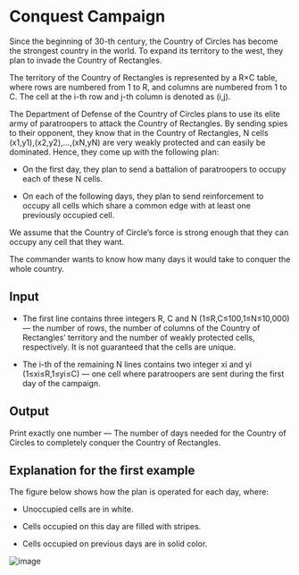 # Conquest Campaign

Since the beginning of 30-th century, the Country of Circles has become the strongest country in the world. To expand its territory to the west, they plan to invade the Country of Rectangles.

The territory of the Country of Rectangles is represented by a R×C table, where rows are numbered from 1 to R, and columns are numbered from 1 to C. The cell at the i-th row and j-th column is denoted as (i,j).

The Department of Defense of the Country of Circles plans to use its elite army of paratroopers to attack the Country of Rectangles. By sending spies to their opponent, they know that in the Country of Rectangles, N cells (x1,y1),(x2,y2),…,(xN,yN) are very weakly protected and can easily be dominated. Hence, they come up with the following plan:

- On the first day, they plan to send a battalion of paratroopers to occupy each of these N cells.

- On each of the following days, they plan to send reinforcement to occupy all cells which share a common edge with at least one previously occupied cell.

We assume that the Country of Circle’s force is strong enough that they can occupy any cell that they want.

The commander wants to know how many days it would take to conquer the whole country.

## Input
- The first line contains three integers R, C and N (1≤R,C≤100,1≤N≤10,000) — the number of rows, the number of columns of the Country of Rectangles’ territory and the number of weakly protected cells, respectively. It is not guaranteed that the cells are unique.

- The i-th of the remaining N lines contains two integer xi and yi (1≤xi≤R,1≤yi≤C) — one cell where paratroopers are sent during the first day of the campaign.

## Output
Print exactly one number — The number of days needed for the Country of Circles to completely conquer the Country of Rectangles.

## Explanation for the first example
The figure below shows how the plan is operated for each day, where:

- Unoccupied cells are in white.

- Cells occupied on this day are filled with stripes.

- Cells occupied on previous days are in solid color.

![image](https://user-images.githubusercontent.com/60362379/126816848-8000e367-6b50-4d70-803e-895dd744a3ea.png)



